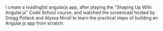 I create a readinglist angularjs app, after playing the "Shaping Up With Angular.js" Code School course, and watched the screencast hosted by Gregg Pollack and Alyssa Nicoll to learn the practical steps of building an Angular.js app from scratch.